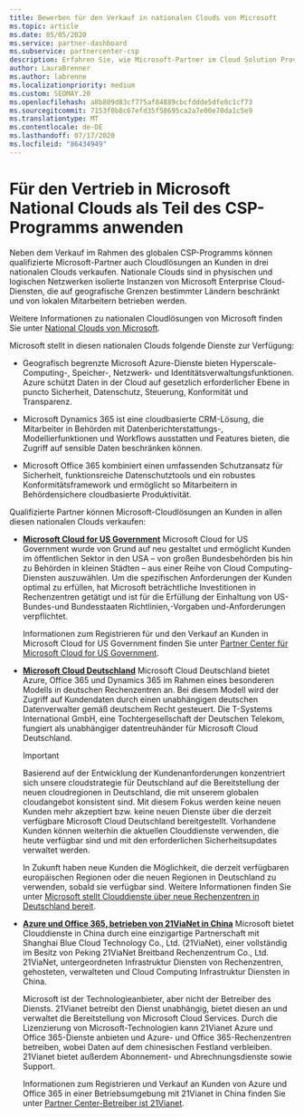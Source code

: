 ```yaml
---
title: Bewerben für den Verkauf in nationalen Clouds von Microsoft
ms.topic: article
ms.date: 05/05/2020
ms.service: partner-dashboard
ms.subservice: partnercenter-csp
description: Erfahren Sie, wie Microsoft-Partner im Cloud Solution Provider-Programm Kunden, die in unterstützten nationalen Clouds angemeldet sind, verkaufen können.
author: LauraBrenner
ms.author: labrenne
ms.localizationpriority: medium
ms.custom: SEOMAY.20
ms.openlocfilehash: a8b809d83cf775af84889cbcfddde5dfe0c1cf73
ms.sourcegitcommit: 7153f0b8c67efd35f58695ca2a7e00e70da1c5e9
ms.translationtype: MT
ms.contentlocale: de-DE
ms.lasthandoff: 07/17/2020
ms.locfileid: "86434949"
---
```

# <a name="apply-to-sell-in-microsoft-national-clouds-as-part-of-the-csp-program"></a>Für den Vertrieb in Microsoft National Clouds als Teil des CSP-Programms anwenden

Neben dem Verkauf im Rahmen des globalen CSP-Programms können qualifizierte Microsoft-Partner auch Cloudlösungen an Kunden in drei nationalen Clouds verkaufen. Nationale Clouds sind in physischen und logischen Netzwerken isolierte Instanzen von Microsoft Enterprise Cloud-Diensten, die auf geografische Grenzen bestimmter Ländern beschränkt und von lokalen Mitarbeitern betrieben werden. 

Weitere Informationen zu nationalen Cloudlösungen von Microsoft finden Sie unter [National Clouds von Microsoft](https://www.microsoft.com/trustcenter/cloudservices/nationalcloud).

Microsoft stellt in diesen nationalen Clouds folgende Dienste zur Verfügung:

-   Geografisch begrenzte Microsoft Azure-Dienste bieten Hyperscale-Computing-, Speicher-, Netzwerk- und Identitätsverwaltungsfunktionen. Azure schützt Daten in der Cloud auf gesetzlich erforderlicher Ebene in puncto Sicherheit, Datenschutz, Steuerung, Konformität und Transparenz.

-   Microsoft Dynamics 365 ist eine cloudbasierte CRM-Lösung, die Mitarbeiter in Behörden mit Datenberichterstattungs-, Modellierfunktionen und Workflows ausstatten und Features bieten, die Zugriff auf sensible Daten beschränken können.

-   Microsoft Office 365 kombiniert einen umfassenden Schutzansatz für Sicherheit, funktionsreiche Datenschutztools und ein robustes Konformitätsframework und ermöglicht so Mitarbeitern in Behördensichere cloudbasierte Produktivität.

Qualifizierte Partner können Microsoft-Cloudlösungen an Kunden in allen diesen nationalen Clouds verkaufen:

-   [**Microsoft Cloud for US Government**](https://www.microsoft.com/trustcenter/cloudservices/nationalcloud#Microsoft_Cloud_for_US) Microsoft Cloud for US Government wurde von Grund auf neu gestaltet und ermöglicht Kunden im öffentlichen Sektor in den USA – von großen Bundesbehörden bis hin zu Behörden in kleinen Städten – aus einer Reihe von Cloud Computing-Diensten auszuwählen. Um die spezifischen Anforderungen der Kunden optimal zu erfüllen, hat Microsoft beträchtliche Investitionen in Rechenzentren getätigt und ist für die Erfüllung der Einhaltung von US-Bundes-und Bundesstaaten Richtlinien,-Vorgaben und-Anforderungen verpflichtet. 

    Informationen zum Registrieren für und den Verkauf an Kunden in Microsoft Cloud for US Government finden Sie unter [Partner Center für Microsoft Cloud for US Government](partner-center-for-microsoft-us-govt-cloud.md).

-   [**Microsoft Cloud Deutschland**](https://www.microsoft.com/trustcenter/cloudservices/nationalcloud#Microsoft_Cloud_Germany) Microsoft Cloud Deutschland bietet Azure, Office 365 und Dynamics 365 im Rahmen eines besonderen Modells in deutschen Rechenzentren an. Bei diesem Modell wird der Zugriff auf Kundendaten durch einen unabhängigen deutschen Datenverwalter gemäß deutschem Recht gesteuert. Die T-Systems International GmbH, eine Tochtergesellschaft der Deutschen Telekom, fungiert als unabhängiger datentreuhänder für Microsoft Cloud Deutschland.

    > [!IMPORTANT]  
    > Basierend auf der Entwicklung der Kundenanforderungen konzentriert sich unsere cloudstrategie für Deutschland auf die Bereitstellung der neuen cloudregionen in Deutschland, die mit unserem globalen cloudangebot konsistent sind. Mit diesem Fokus werden keine neuen Kunden mehr akzeptiert bzw. keine neuen Dienste über die derzeit verfügbare Microsoft Cloud Deutschland bereitgestellt. Vorhandene Kunden können weiterhin die aktuellen Clouddienste verwenden, die heute verfügbar sind und mit den erforderlichen Sicherheitsupdates verwaltet werden.
    >  
    > In Zukunft haben neue Kunden die Möglichkeit, die derzeit verfügbaren europäischen Regionen oder die neuen Regionen in Deutschland zu verwenden, sobald sie verfügbar sind. Weitere Informationen finden Sie unter [Microsoft stellt Clouddienste über neue Rechenzentren in Deutschland bereit](https://news.microsoft.com/europe/2018/08/31/microsoft-to-deliver-cloud-services-from-new-datacentres-in-germany-in-2019-to-meet-evolving-customer-needs/).

    
-   [**Azure und Office 365, betrieben von 21ViaNet in China**](https://www.microsoft.com/trustcenter/cloudservices/nationalcloud#Microsoft_Cloud_for_China) Microsoft bietet Clouddienste in China durch eine einzigartige Partnerschaft mit Shanghai Blue Cloud Technology Co., Ltd. (21ViaNet), einer vollständig im Besitz von Peking 21ViaNet Breitband Rechenzentrum Co., Ltd. 21ViaNet, untergeordneten Infrastruktur Diensten von Rechenzentren, gehosteten, verwalteten und Cloud Computing Infrastruktur Diensten in China. 

    Microsoft ist der Technologieanbieter, aber nicht der Betreiber des Diensts. 21Vianet betreibt den Dienst unabhängig, bietet diesen an und verwaltet die Bereitstellung von Microsoft Cloud Services. Durch die Lizenzierung von Microsoft-Technologien kann 21Vianet Azure und Office 365-Dienste anbieten und Azure- und Office 365-Rechenzentren betreiben, wobei Daten auf dem chinesischen Festland verbleiben. 21Vianet bietet außerdem Abonnement- und Abrechnungsdienste sowie Support.

    Informationen zum Registrieren und Verkauf an Kunden von Azure und Office 365 in einer Betriebsumgebung mit 21Vianet in China finden Sie unter [Partner Center-Betreiber ist 21Vianet](https://msdn.microsoft.com/partner-china/index). 